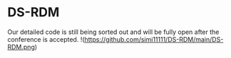 # DS-RDM
Our detailed code is still being sorted out and will be fully open after the conference is accepted.
!(https://github.com/simi11111/DS-RDM/main/DS-RDM.png)
